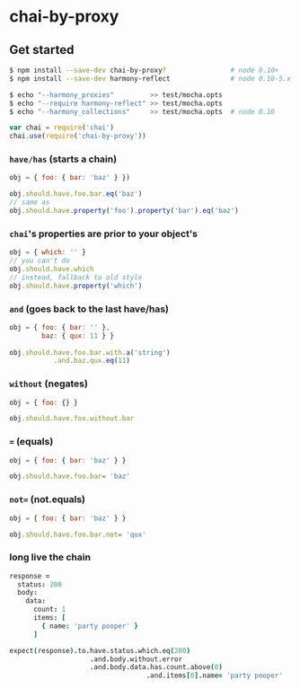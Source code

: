 # chai-by-proxy

## Get started
```bash
$ npm install --save-dev chai-by-proxy?                # node 0.10+
$ npm install --save-dev harmony-reflect               # node 0.10-5.x

$ echo "--harmony_proxies"         >> test/mocha.opts
$ echo "--require harmony-reflect" >> test/mocha.opts
$ echo "--harmony_collections"     >> test/mocha.opts  # node 0.10
```
```javascript
var chai = require('chai')
chai.use(require('chai-by-proxy'))
```
### `have/has` (starts a chain)
```javascript
obj = { foo: { bar: 'baz' } })

obj.should.have.foo.bar.eq('baz')
// same as
obj.should.have.property('foo').property('bar').eq('baz')
```
### `chai`'s properties are prior to your object's
```javascript
obj = { which: '' }
// you can't do
obj.should.have.which
// instead, fallback to old style
obj.should.have.property('which')
```
### `and` (goes back to the last have/has)
```javascript
obj = { foo: { bar: '' }, 
        baz: { qux: 11 } }
            
obj.should.have.foo.bar.with.a('string')
           .and.baz.qux.eq(11)
```
### `without` (negates)
```javascript
obj = { foo: {} }

obj.should.have.foo.without.bar
```
### `=` (equals)
```javascript
obj = { foo: { bar: 'baz' } }

obj.should.have.foo.bar= 'baz'
```
### `not=` (not.equals)
```javascript
obj = { foo: { bar: 'baz' } }

obj.should.have.foo.bar.not= 'qux'
```
### long live the chain
```coffeescript
response =
  status: 200
  body:
    data:
      count: 1
      items: [
        { name: 'party pooper' }
      ]

expect(response).to.have.status.which.eq(200)
                    .and.body.without.error
                    .and.body.data.has.count.above(0)
                                  .and.items[0].name= 'party pooper'
```
